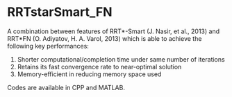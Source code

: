 # RRTstarSmart_FN

A combination between features of RRT*-Smart (J. Nasir, et al., 2013) and RRT*FN (O. Adiyatov, H. A. Varol, 2013) which is able to achieve the following key performances:
1. Shorter computational/completion time under same number of iterations
2. Retains its fast convergence rate to near-optimal solution
3. Memory-efficient in reducing memory space used

Codes are available in CPP and MATLAB.

